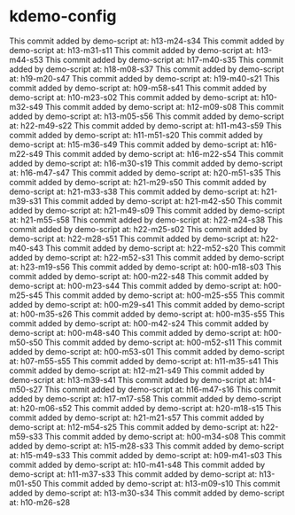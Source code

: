 # kdemo-config
This commit added by demo-script at:  h13-m24-s34
This commit added by demo-script at:  h13-m31-s11
This commit added by demo-script at:  h13-m44-s53
This commit added by demo-script at:  h17-m40-s35
This commit added by demo-script at:  h18-m08-s37
This commit added by demo-script at:  h19-m20-s47
This commit added by demo-script at:  h19-m40-s21
This commit added by demo-script at:  h09-m58-s41
This commit added by demo-script at:  h10-m23-s02
This commit added by demo-script at:  h10-m32-s49
This commit added by demo-script at:  h12-m09-s08
This commit added by demo-script at:  h13-m05-s56
This commit added by demo-script at:  h22-m49-s22
This commit added by demo-script at:  h11-m43-s59
This commit added by demo-script at:  h11-m51-s20
This commit added by demo-script at:  h15-m36-s49
This commit added by demo-script at:  h16-m22-s49
This commit added by demo-script at:  h16-m22-s54
This commit added by demo-script at:  h16-m30-s19
This commit added by demo-script at:  h16-m47-s47
This commit added by demo-script at:  h20-m51-s35
This commit added by demo-script at:  h21-m29-s50
This commit added by demo-script at:  h21-m33-s38
This commit added by demo-script at:  h21-m39-s31
This commit added by demo-script at:  h21-m42-s50
This commit added by demo-script at:  h21-m49-s09
This commit added by demo-script at:  h21-m55-s58
This commit added by demo-script at:  h22-m24-s38
This commit added by demo-script at:  h22-m25-s02
This commit added by demo-script at:  h22-m28-s51
This commit added by demo-script at:  h22-m40-s43
This commit added by demo-script at:  h22-m52-s20
This commit added by demo-script at:  h22-m52-s31
This commit added by demo-script at:  h23-m19-s56
This commit added by demo-script at:  h00-m18-s03
This commit added by demo-script at:  h00-m22-s48
This commit added by demo-script at:  h00-m23-s44
This commit added by demo-script at:  h00-m25-s45
This commit added by demo-script at:  h00-m25-s55
This commit added by demo-script at:  h00-m29-s41
This commit added by demo-script at:  h00-m35-s26
This commit added by demo-script at:  h00-m35-s55
This commit added by demo-script at:  h00-m42-s24
This commit added by demo-script at:  h00-m48-s40
This commit added by demo-script at:  h00-m50-s50
This commit added by demo-script at:  h00-m52-s11
This commit added by demo-script at:  h00-m53-s01
This commit added by demo-script at:  h07-m55-s55
This commit added by demo-script at:  h11-m35-s41
This commit added by demo-script at:  h12-m21-s49
This commit added by demo-script at:  h13-m39-s41
This commit added by demo-script at:  h14-m50-s27
This commit added by demo-script at:  h16-m47-s16
This commit added by demo-script at:  h17-m17-s58
This commit added by demo-script at:  h20-m06-s52
This commit added by demo-script at:  h20-m18-s15
This commit added by demo-script at:  h21-m21-s57
This commit added by demo-script at:  h12-m54-s25
This commit added by demo-script at:  h22-m59-s33
This commit added by demo-script at:  h00-m34-s08
This commit added by demo-script at:  h15-m28-s33
This commit added by demo-script at:  h15-m49-s33
This commit added by demo-script at:  h09-m41-s03
This commit added by demo-script at:  h10-m41-s48
This commit added by demo-script at:  h11-m37-s33
This commit added by demo-script at:  h13-m01-s50
This commit added by demo-script at:  h13-m09-s10
This commit added by demo-script at:  h13-m30-s34
This commit added by demo-script at:  h10-m26-s28
